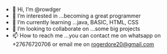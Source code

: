 - 👋 Hi, I’m @rowdger
- 👀 I’m interested in ...becoming a great programmer
- 🌱 I’m currently learning ...java, BASIC, HTML, CSS
- 💞️ I’m looking to collaborate on ...some big projects
- 📫 How to reach me ...you can contact me on whatsapp on +27676720706 or email me on rogerdore20@gmail.com

<!---
rowdger/rowdger is a ✨ special ✨ repository because its `README.md` (this file) appears on your GitHub profile.
You can click the Preview link to take a look at your changes.
--->
